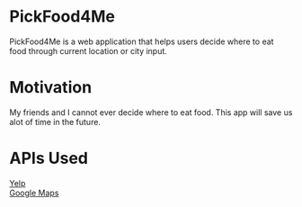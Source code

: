 # PickFood4Me
PickFood4Me is a web application that helps users decide where to eat food through current location or city input.

# Motivation
My friends and I cannot ever decide where to eat food. This app will save us alot of time in the future. 

# APIs Used
[Yelp](https://www.yelp.com/developers/documentation/v3)  
[Google Maps](https://developers.google.com/maps/documentation)


